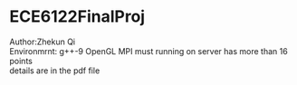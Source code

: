 # ECE6122FinalProj   
Author:Zhekun Qi   
Environmrnt: g++-9 OpenGL MPI
must running on server has more than 16 points    
details are in the pdf file   
